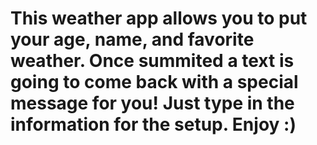 # This weather app allows you to put your age, name, and favorite weather. Once summited a text is going to come back with a special message for you! Just type in the information for the setup. Enjoy :)
